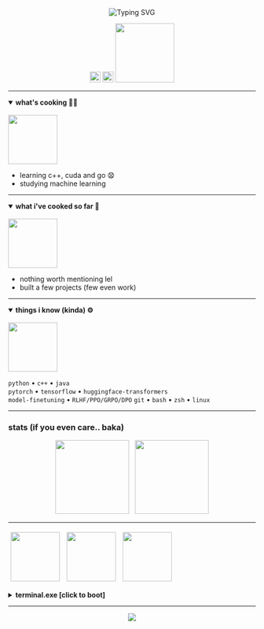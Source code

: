 <div align="center">

<img src="https://readme-typing-svg.herokuapp.com?font=Fira+Code&weight=600&size=27&pause=1000&color=FFFFFF&center=true&vCenter=true&width=435&lines=hi+there;+i'm+i3hz;+backend+%26+ai+dev" alt="Typing SVG" />

[<img src="https://img.shields.io/badge/LinkedIn-0A66C2?style=flat-square&logo=linkedin&logoColor=white" height="22" />](https://www.linkedin.com/in/ved-thorat-209721332/)
[<img src="https://img.shields.io/static/v1?message=Discord&logo=discord&label=&color=7289DA&logoColor=white&style=flat-square" height="22" />](https://discord.com/users/997099653554253914)
<img src="https://i.pinimg.com/originals/1a/01/5f/1a015f044ca3b2ab541f7e246913a246.gif" width="120">

</div>

---

<details open>
  <summary><b>what's cooking 🧑‍🍳</b></summary>
  <br>
  <img src="https://media.tenor.com/Vu7NiEEgzA4AAAAM/cat-pizza.gif" width="100">
  
  - learning c++, cuda and go :anguished:  
  - studying machine learning
</details>

---

<details open>
  <summary><b>what i've cooked so far 🍳</b></summary>
  <br>
  <img src="https://i.pinimg.com/originals/0d/ac/06/0dac06a5332d13e2a4e2dc30ba0c6411.gif" width="100">
  
  - nothing worth mentioning lel  
  - built a few projects (few even work)
</details>

---

<details open>
  <summary><b>things i know (kinda) ⚙️</b></summary>
  <br>
  <img src="https://i.pinimg.com/736x/d8/60/1e/d8601e256b827015e1012abf610b74c4.jpg" width="100">
  
  `python` • `c++` • `java`  
  `pytorch` • `tensorflow` • `huggingface-transformers`  
  `model-finetuning` • `RLHF/PPO/GRPO/DPO`
  `git` • `bash` • `zsh` • `linux`
  
</details>

---

### stats (if you even care.. baka)
<p align="center">
  <img src="https://github-readme-stats.vercel.app/api?username=i3hz&show_icons=true&theme=tokyonight&hide_title=true" height="150"/>
  &nbsp;
  <img src="https://github-readme-stats.vercel.app/api/top-langs?username=i3hz&layout=compact&theme=tokyonight" height="150"/>
</p>

---



<p>
  <img src="https://media.tenor.com/5FKcQ0VY5qsAAAAM/tiramisu-cake-tiramisu-cake-dance.gif" width="100" style="margin:5px">
  <img src="https://media1.tenor.com/m/QtM09XFBm6AAAAAd/bocchi-the-rock-dance.gif" width="100" style="margin:5px">
  <img src="https://media1.tenor.com/m/iegu4kVlV_gAAAAC/evernight-hsr.gif" width="100" style="margin:5px">
</p>

<details>
  <summary><b>terminal.exe [click to boot]</b></summary>
  <br>

  <img src="https://readme-typing-svg.herokuapp.com?font=Fira+Mono&size=18&duration=2500&pause=1000&color=00FF9D&vCenter=true&width=400&lines=%3E+whoami;i3hz;%3E+yy+p+to+yank+and+paste+iirc;:wq;%3E+exit+0" />
</details>

---

<p align="center">
<img src="https://readme-typing-svg.herokuapp.com?font=Fira+Code&size=16&duration=5000&pause=2000&color=FF61C7&center=true&vCenter=true&width=435&lines=ok+im+gonna+stop+customizing+ts+so+much;btw+did+u+know+that+i+know+how+to+use+neovim">
</p>

</div>

